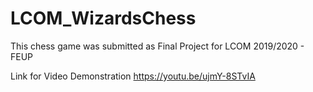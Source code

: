# LCOM_WizardsChess

This chess game was submitted as Final Project for LCOM 2019/2020 - FEUP


Link for Video Demonstration
https://youtu.be/ujmY-8STvIA

